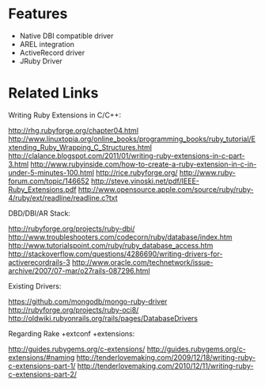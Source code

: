Features
========

* Native DBI compatible driver
* AREL integration
* ActiveRecord driver
* JRuby Driver

Related Links
=============

Writing Ruby Extensions in C/C++:

http://rhg.rubyforge.org/chapter04.html
http://www.linuxtopia.org/online_books/programming_books/ruby_tutorial/Extending_Ruby_Wrapping_C_Structures.html
http://clalance.blogspot.com/2011/01/writing-ruby-extensions-in-c-part-3.html
http://www.rubyinside.com/how-to-create-a-ruby-extension-in-c-in-under-5-minutes-100.html
http://rice.rubyforge.org/
http://www.ruby-forum.com/topic/146652
http://steve.vinoski.net/pdf/IEEE-Ruby_Extensions.pdf
http://www.opensource.apple.com/source/ruby/ruby-4/ruby/ext/readline/readline.c?txt


DBD/DBI/AR Stack:

http://rubyforge.org/projects/ruby-dbi/
http://www.troubleshooters.com/codecorn/ruby/database/index.htm
http://www.tutorialspoint.com/ruby/ruby_database_access.htm
http://stackoverflow.com/questions/4286690/writing-drivers-for-activerecordrails-3
http://www.oracle.com/technetwork/issue-archive/2007/07-mar/o27rails-087296.html


Existing Drivers:

https://github.com/mongodb/mongo-ruby-driver
http://rubyforge.org/projects/ruby-oci8/
http://oldwiki.rubyonrails.org/rails/pages/DatabaseDrivers



Regarding Rake +extconf +extensions:

http://guides.rubygems.org/c-extensions/
http://guides.rubygems.org/c-extensions/#naming
http://tenderlovemaking.com/2009/12/18/writing-ruby-c-extensions-part-1/
http://tenderlovemaking.com/2010/12/11/writing-ruby-c-extensions-part-2/
